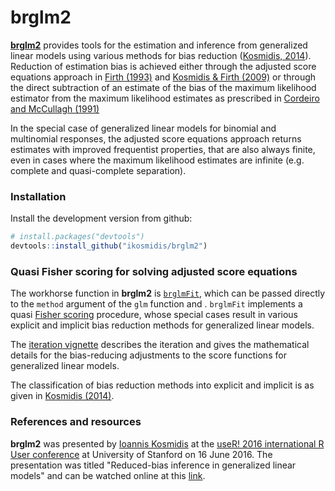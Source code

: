 brglm2
======

[**brglm2**](https://github.com/ikosmidis/brglm2) provides tools for the estimation and inference from generalized linear models using various methods for bias reduction ([Kosmidis, 2014](https://doi.org/10.1002/wics.1296)). Reduction of estimation bias is achieved either through the adjusted score equations approach in [Firth (1993)](https://doi.org/10.1093/biomet/80.1.27) and [Kosmidis & Firth (2009)](https://doi.org/10.1093/biomet/asp055) or through the direct subtraction of an estimate of the bias of the maximum likelihood estimator from the maximum likelihood estimates as prescribed in [Cordeiro and McCullagh (1991)](http://www.jstor.org/stable/2345592)

In the special case of generalized linear models for binomial and multinomial responses, the adjusted score equations approach returns estimates with improved frequentist properties, that are also always finite, even in cases where the maximum likelihood estimates are infinite (e.g. complete and quasi-complete separation).

### Installation

Install the development version from github:

``` r
# install.packages("devtools")
devtools::install_github("ikosmidis/brglm2")
```

### Quasi Fisher scoring for solving adjusted score equations

The workhorse function in **brglm2** is [`brglmFit`](https://github.com/ikosmidis/brglm2/blob/master/R/brglmFit.R), which can be passed directly to the `method` argument of the `glm` function and . `brglmFit` implements a quasi
[Fisher scoring](https://en.wikipedia.org/wiki/Scoring_algorithm)
procedure, whose special cases result in various explicit and implicit
bias reduction methods for generalized linear models.

The [iteration vignette](https://github.com/ikosmidis/brglm2/blob/master/vignettes/iteration.pdf) describes the iteration and gives the mathematical details for the bias-reducing adjustments to the score functions for generalized linear models.

The classification of bias reduction methods into explicit and implicit is
as given in [Kosmidis (2014)](https://doi.org/10.1002/wics.1296).

### References and resources

**brglm2** was presented by [Ioannis Kosmidis](https://www.ucl.ac.uk/~ucakiko/) at the [useR! 2016 international R User conference](http://user2016.org) at University of Stanford on 16 June 2016. The presentation was titled "Reduced-bias inference in generalized linear models" and can be watched online at this [link](https://channel9.msdn.com/Events/useR-international-R-User-conference/useR2016/brglm-Reduced-bias-inference-in-generalized-linear-models).
